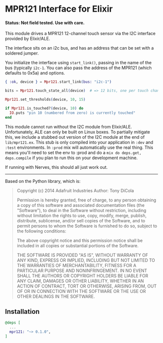 # MPR121 Interface for Elixir

####  Status: Not field tested. Use with care.

  This module drives a MPR121 12-channel touch sensor via the I2C
  interface provided by Elixir/ALE.

  The interface sits on an i2c bus, and has an address that can be 
  set with a soldered jumper.

  You initialize the interface using `start_link()`, passing in the
  name of the bus (typically `i2c-1`. You can also pass the address of
  the MPR121 (which defaults to 0x5a) and options.

  ~~~ elixir
  { :ok, device } = Mpr121.start_link(bus: "i2c-1")
  
  bits = Mpr121.touch_state_all(device)  # => 12 bits, one per touch channel
  
  Mpr121.set_thresholds(device, 10, 15)
  
  if Mpr121.is_touched?(device, 10) do
    IO.puts "pin 10 (numbered from zero) is currently touched"
  end
  ~~~


  This module cannot run without the I2C module from Elixir/ALE.
  Unfortunately, ALE can only be built on Linux boxes. To partially
  mitigate this, we include a stubbed out version of the I2C module at
  the end of `lib/mpr121.ex`. This stub is only compiled into your
  application in `:dev` and `:test` environments. In `:prod` mix will
  automatically use the real thing. This means you'll need to set the
  env to :prod and do a `mix do deps.get, deps.compile` if you plan to
  run this on your development machine.

  If running with Nerves, this should all just work out.

  ----
  
  Based on the Python library, which is:
  
  >  Copyright (c) 2014 Adafruit Industries
  >  Author: Tony DiCola
  >  
  >  Permission is hereby granted, free of charge, to any person obtaining a copy
  >  of this software and associated documentation files (the "Software"), to deal
  >  in the Software without restriction, including without limitation the rights
  >  to use, copy, modify, merge, publish, distribute, sublicense, and/or sell
  >  copies of the Software, and to permit persons to whom the Software is
  >  furnished to do so, subject to the following conditions:
  >  
  >  The above copyright notice and this permission notice shall be included in
  >  all copies or substantial portions of the Software.
  >  
  >  THE SOFTWARE IS PROVIDED "AS IS", WITHOUT WARRANTY OF ANY KIND, EXPRESS OR
  >  IMPLIED, INCLUDING BUT NOT LIMITED TO THE WARRANTIES OF MERCHANTABILITY,
  >  FITNESS FOR A PARTICULAR PURPOSE AND NONINFRINGEMENT. IN NO EVENT SHALL THE
  >  AUTHORS OR COPYRIGHT HOLDERS BE LIABLE FOR ANY CLAIM, DAMAGES OR OTHER
  >  LIABILITY, WHETHER IN AN ACTION OF CONTRACT, TORT OR OTHERWISE, ARISING FROM,
  >  OUT OF OR IN CONNECTION WITH THE SOFTWARE OR THE USE OR OTHER DEALINGS IN
  >  THE SOFTWARE.

## Installation

```elixir
@deps [
  ...
  mpr121: "~> 0.1.0",
]
```


